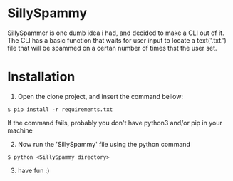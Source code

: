 # SillySpammy

SillySpammer is one dumb idea i had, and decided to make a CLI out of it. The CLI has a basic function that waits for user input to locate a text('.txt.') file that will be spammed on a certan number of times thst the user set.

# Installation

1) Open the clone project, and insert the command bellow:
```
$ pip install -r requirements.txt
```
If the command fails, probably you don't have python3 and/or pip in your machine

2) Now run the 'SillySpammy' file using the python command
```
$ python <SillySpammy directory>
```

3) have fun :)
